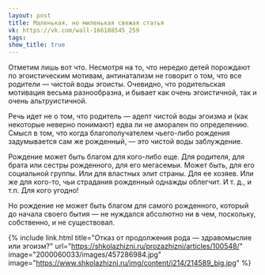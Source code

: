 ```yaml
---
layout: post
title: Маленькая, но миленькая свежая статья
vk: https://vk.com/wall-166188545_259
tags: 
show_title: true
---
```

Отметим лишь вот что. Несмотря на то, что нередко детей порождают по эгоистическим мотивам, антинатализм не говорит о том, что все родители — чистой воды эгоисты. Очевидно, что родительская мотивация весьма разнообразна, и бывает как очень эгоистичной, так и очень альтруистичной.

Речь идет не о том, что родитель — адепт чистой воды эгоизма и (как некоторые неверно понимают) едва ли не аморален по определению. Смысл в том, что когда благополучателем чьего-либо рождения задумывается сам же рожденный, — это чистой воды заблуждение. 

Рождение может быть благом для кого-либо еще. Для родителя, для брата или сестры рожденного, для его мегасемьи. Может быть, для его социальной группы. Или для властных элит страны. Для ее хозяев. Или же для кого-то, чьи страдания рожденный однажды облегчит. И т. д., и т.п.  Для кого угодно!

Но рождение не может быть благом для самого рожденного, который до начала своего бытия — не нуждался абсолютно ни в чем, поскольку, собственно, и не существовал.

{% include link.html title="Отказ от продолжения рода — здравомыслие или эгоизм?" url="https://shkolazhizni.ru/prozazhizni/articles/100548/" image="2000060033/images/457286984.jpg" image="https://www.shkolazhizni.ru/img/content/i214/214589_big.jpg" %}

